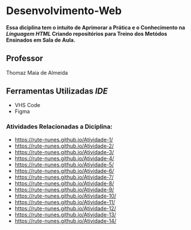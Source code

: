 # Desenvolvimento-Web
#### Essa diciplina tem o intuito de Aprimorar a Prática e o Conhecimento na *Linguagem HTML* Criando repositórios para Treino dos Metódos Ensinados em Sala de Aula.

## Professor
Thomaz Maia de Almeida

## Ferramentas Utilizadas *IDE*
* VHS Code
* Figma
  
### Atividades Relacionadas a Diciplina:
* <https://rute-nunes.github.io/Atividade-1/>
* <https://rute-nunes.github.io/Atividade-2/>
* <https://rute-nunes.github.io/Atividade-3/>
* <https://rute-nunes.github.io/Atividade-4/>
* <https://rute-nunes.github.io/Atividade-5/>
* <https://rute-nunes.github.io/Atividade-6/>
* <https://rute-nunes.github.io/Atividade-7/>
* <https://rute-nunes.github.io/Atividade-8/>
* <https://rute-nunes.github.io/Atividade-9/>
* <https://rute-nunes.github.io/Atividade-10/>
* <https://rute-nunes.github.io/Atividade-11/>
* <https://rute-nunes.github.io/Atividade-12/>
* <https://rute-nunes.github.io/Atividade-13/>
* <https://rute-nunes.github.io/Atividade-14/>


